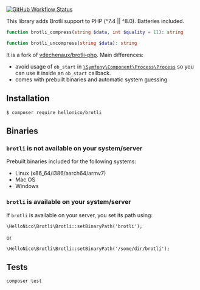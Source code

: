 [![GitHub Workflow Status](https://img.shields.io/github/workflow/status/lkeme/brotli-php/Tests?style=flat-square)](https://github.com/nlemoine/brotli-php/actions/workflows/tests.yml?query=branch%3Amaster+workflow%3ATests)

This library adds Brotli support to PHP (^7.4 || ^8.0). Batteries included.

```php
function brotli_compress(string $data, int $quality = 11): string

function brotli_uncompress(string $data): string
```

It is a fork of [vdechenaux/brotli-php](https://github.com/vdechenaux/brotli-php). Main differences:

- avoid usage of `ob_start` in [`\Symfony\Component\Process\Process`](https://github.com/symfony/process/blob/b8d6eff26e48187fed15970799f4b605fa7242e4/Process.php#L1383-L1386) so you can use it inside an `ob_start` callback.
- comes with prebuilt binaries and automatic system guessing

## Installation

```
$ composer require hellonico/brotli
```

## Binaries

### `brotli` is not available on your system/server

Prebuilt binaries included for the following systems:

- Linux (x86_64/i386/aarch64/armv7)
- Mac OS
- Windows

### `brotli` is available on your system/server

If `brotli` is available on your server, you set its path using:

```
\HelloNico\Brotli\Brotli::setBinaryPath('brotli');
```

or

```
\HelloNico\Brotli\Brotli::setBinaryPath('/some/dir/brotli');
```

## Tests

```
composer test
```
